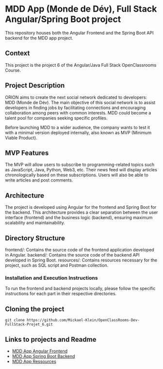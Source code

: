 # MDD App (Monde de Dév), Full Stack Angular/Spring Boot project

This repository houses both the Angular Frontend and the Spring Boot API backend for the MDD app project.

## Context

This project is the project 6 of the Angular/Java Full Stack OpenClassrooms Course.

## Project Description

ORION aims to create the next social network dedicated to developers: MDD (Monde de Dév). The main objective of this social network is to assist developers in finding jobs by facilitating connections and encouraging collaboration among peers with common interests. MDD could become a talent pool for companies seeking specific profiles.

Before launching MDD to a wider audience, the company wants to test it with a minimal version deployed internally, also known as MVP (Minimum Viable Product).

## MVP Features

The MVP will allow users to subscribe to programming-related topics such as JavaScript, Java, Python, Web3, etc. Their news feed will display articles chronologically based on these subscriptions. Users will also be able to write articles and post comments.

## Architecture

The project is developed using Angular for the frontend and Spring Boot for the backend. This architecture provides a clear separation between the user interface (frontend) and the business logic (backend), ensuring maximum scalability and maintainability.

## Directory Structure

frontend/: Contains the source code of the frontend application developed in Angular.
backend/: Contains the source code of the backend API developed in Spring Boot.
resources/: Contains resources necessary for the project, such as SQL script and Postman collection.

### Installation and Execution Instructions

To run the frontend and backend projects locally, please follow the specific instructions for each part in their respective directories.

## Cloning the project

`git clone https://github.com/Mickael-Klein/OpenClassRooms-Dev-FullStack-Projet_6.git`

## Links to projects and Readme

- [MDD App Angular Frontend](https://github.com/Mickael-Klein/OpenClassRooms-Dev-FullStack-Projet_6/tree/main/front)
- [MDD App Spring Boot Backend](https://github.com/Mickael-Klein/OpenClassRooms-Dev-FullStack-Projet_6/tree/main/back)
- [MDD App Ressources](https://github.com/Mickael-Klein/OpenClassRooms-Dev-FullStack-Projet_6/tree/main/resources)
